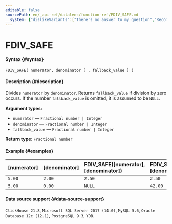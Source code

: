```yaml
---
editable: false
sourcePath: en/_api-ref/datalens/function-ref/FDIV_SAFE.md
__system: {"dislikeVariants":["There's no answer to my question","Recommendations aren't helpful","Content does not match the title","Other"]}
---
```


# FDIV_SAFE



#### Syntax {#syntax}


```
FDIV_SAFE( numerator, denominator [ , fallback_value ] )
```

#### Description {#description}
Divides `numerator` by `denominator`. Returns `fallback_value` if division by zero occurs. If the number `fallback_value` is omitted, it is assumed to be `NULL`.

**Argument types:**
- `numerator` — `Fractional number | Integer`
- `denominator` — `Fractional number | Integer`
- `fallback_value` — `Fractional number | Integer`


**Return type**: `Fractional number`

#### Example {#examples}



| **[numerator]**   | **[denominator]**   | **FDIV_SAFE([numerator], [denominator])**   | **FDIV_SAFE([numerator], [denominator], 42)**   |
|:------------------|:--------------------|:--------------------------------------------|:------------------------------------------------|
| `5.00`            | `2.00`              | `2.50`                                      | `2.50`                                          |
| `5.00`            | `0.00`              | `NULL`                                      | `42.00`                                         |




#### Data source support {#data-source-support}

`ClickHouse 21.8`, `Microsoft SQL Server 2017 (14.0)`, `MySQL 5.6`, `Oracle Database 12c (12.1)`, `PostgreSQL 9.3`, `YDB`.
